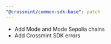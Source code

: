 ```yaml
---
"@crossmint/common-sdk-base": patch
---
```


-   Add Mode and Mode Sepolia chains
-   Add Crossmint SDK errors
